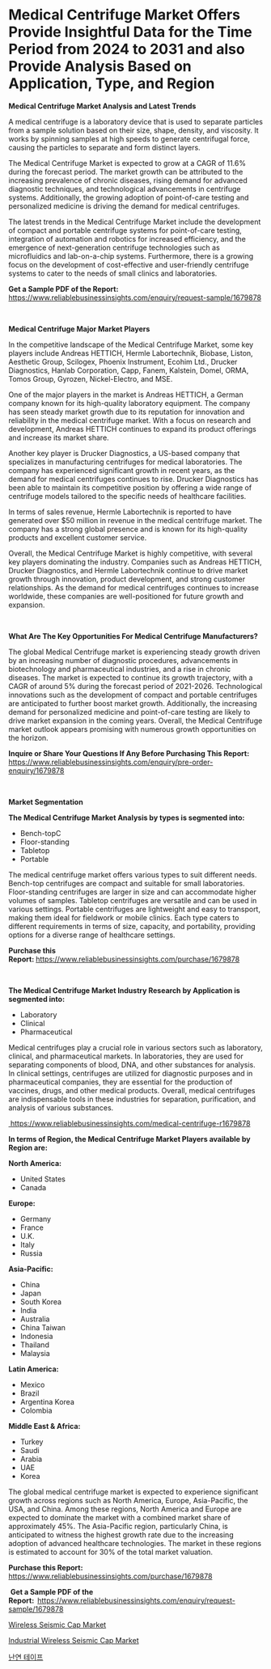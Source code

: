 <p><h1>Medical Centrifuge Market Offers Provide Insightful Data for the Time Period from 2024 to 2031 and also Provide Analysis Based on Application, Type, and Region</h1></p><p><strong>Medical Centrifuge Market Analysis and Latest Trends</strong></p>
<p><p>A medical centrifuge is a laboratory device that is used to separate particles from a sample solution based on their size, shape, density, and viscosity. It works by spinning samples at high speeds to generate centrifugal force, causing the particles to separate and form distinct layers.</p><p>The Medical Centrifuge Market is expected to grow at a CAGR of 11.6% during the forecast period. The market growth can be attributed to the increasing prevalence of chronic diseases, rising demand for advanced diagnostic techniques, and technological advancements in centrifuge systems. Additionally, the growing adoption of point-of-care testing and personalized medicine is driving the demand for medical centrifuges.</p><p>The latest trends in the Medical Centrifuge Market include the development of compact and portable centrifuge systems for point-of-care testing, integration of automation and robotics for increased efficiency, and the emergence of next-generation centrifuge technologies such as microfluidics and lab-on-a-chip systems. Furthermore, there is a growing focus on the development of cost-effective and user-friendly centrifuge systems to cater to the needs of small clinics and laboratories.</p></p>
<p><strong>Get a Sample PDF of the Report:&nbsp;</strong> <a href="https://www.reliablebusinessinsights.com/enquiry/request-sample/1679878">https://www.reliablebusinessinsights.com/enquiry/request-sample/1679878</a></p>
<p>&nbsp;</p>
<p><strong>Medical Centrifuge Major Market Players</strong></p>
<p><p>In the competitive landscape of the Medical Centrifuge Market, some key players include Andreas HETTICH, Hermle Labortechnik, Biobase, Liston, Aesthetic Group, Scilogex, Phoenix Instrument, Ecohim Ltd., Drucker Diagnostics, Hanlab Corporation, Capp, Fanem, Kalstein, Domel, ORMA, Tomos Group, Gyrozen, Nickel-Electro, and MSE.</p><p>One of the major players in the market is Andreas HETTICH, a German company known for its high-quality laboratory equipment. The company has seen steady market growth due to its reputation for innovation and reliability in the medical centrifuge market. With a focus on research and development, Andreas HETTICH continues to expand its product offerings and increase its market share.</p><p>Another key player is Drucker Diagnostics, a US-based company that specializes in manufacturing centrifuges for medical laboratories. The company has experienced significant growth in recent years, as the demand for medical centrifuges continues to rise. Drucker Diagnostics has been able to maintain its competitive position by offering a wide range of centrifuge models tailored to the specific needs of healthcare facilities.</p><p>In terms of sales revenue, Hermle Labortechnik is reported to have generated over $50 million in revenue in the medical centrifuge market. The company has a strong global presence and is known for its high-quality products and excellent customer service.</p><p>Overall, the Medical Centrifuge Market is highly competitive, with several key players dominating the industry. Companies such as Andreas HETTICH, Drucker Diagnostics, and Hermle Labortechnik continue to drive market growth through innovation, product development, and strong customer relationships. As the demand for medical centrifuges continues to increase worldwide, these companies are well-positioned for future growth and expansion.</p></p>
<p>&nbsp;</p>
<p><strong>What Are The Key Opportunities For Medical Centrifuge Manufacturers?</strong></p>
<p><p>The global Medical Centrifuge market is experiencing steady growth driven by an increasing number of diagnostic procedures, advancements in biotechnology and pharmaceutical industries, and a rise in chronic diseases. The market is expected to continue its growth trajectory, with a CAGR of around 5% during the forecast period of 2021-2026. Technological innovations such as the development of compact and portable centrifuges are anticipated to further boost market growth. Additionally, the increasing demand for personalized medicine and point-of-care testing are likely to drive market expansion in the coming years. Overall, the Medical Centrifuge market outlook appears promising with numerous growth opportunities on the horizon.</p></p>
<p><strong>Inquire or Share Your Questions If Any Before Purchasing This Report:</strong> <a href="https://www.reliablebusinessinsights.com/enquiry/pre-order-enquiry/1679878">https://www.reliablebusinessinsights.com/enquiry/pre-order-enquiry/1679878</a></p>
<p>&nbsp;</p>
<p><strong>Market Segmentation</strong></p>
<p><strong>The Medical Centrifuge Market Analysis by types is segmented into:</strong></p>
<p><ul><li>Bench-topC</li><li>Floor-standing</li><li>Tabletop</li><li>Portable</li></ul></p>
<p><p>The medical centrifuge market offers various types to suit different needs. Bench-top centrifuges are compact and suitable for small laboratories. Floor-standing centrifuges are larger in size and can accommodate higher volumes of samples. Tabletop centrifuges are versatile and can be used in various settings. Portable centrifuges are lightweight and easy to transport, making them ideal for fieldwork or mobile clinics. Each type caters to different requirements in terms of size, capacity, and portability, providing options for a diverse range of healthcare settings.</p></p>
<p><strong>Purchase this Report:&nbsp;</strong><a href="https://www.reliablebusinessinsights.com/purchase/1679878">https://www.reliablebusinessinsights.com/purchase/1679878</a></p>
<p>&nbsp;</p>
<p><strong>The Medical Centrifuge Market Industry Research by Application is segmented into:</strong></p>
<p><ul><li>Laboratory</li><li>Clinical</li><li>Pharmaceutical</li></ul></p>
<p><p>Medical centrifuges play a crucial role in various sectors such as laboratory, clinical, and pharmaceutical markets. In laboratories, they are used for separating components of blood, DNA, and other substances for analysis. In clinical settings, centrifuges are utilized for diagnostic purposes and in pharmaceutical companies, they are essential for the production of vaccines, drugs, and other medical products. Overall, medical centrifuges are indispensable tools in these industries for separation, purification, and analysis of various substances.</p></p>
<p><a href="https://www.reliablebusinessinsights.com/medical-centrifuge-r1679878">&nbsp;https://www.reliablebusinessinsights.com/medical-centrifuge-r1679878</a></p>
<p><strong>In terms of Region, the Medical Centrifuge Market Players available by Region are:</strong></p>
<p>
    <p> <strong> North America: </strong>
        <ul>
            <li>United States</li>
            <li>Canada</li>
        </ul>
        </p> 
    <p> <strong> Europe: </strong>
        <ul>
            <li>Germany</li>
            <li>France</li>
            <li>U.K.</li>
            <li>Italy</li>
            <li>Russia</li>
        </ul>
        </p> 
    <p> <strong> Asia-Pacific: </strong>
        <ul>
            <li>China</li>
            <li>Japan</li>
            <li>South Korea</li>
            <li>India</li>
            <li>Australia</li>
            <li>China Taiwan</li>
            <li>Indonesia</li>
            <li>Thailand</li>
            <li>Malaysia</li>
        </ul>
        </p> 
    <p> <strong> Latin America: </strong>
        <ul>
            <li>Mexico</li>
            <li>Brazil</li>
            <li>Argentina Korea</li>
            <li>Colombia</li>
        </ul>
        </p> 
    <p> <strong> Middle East & Africa: </strong>
        <ul>
            <li>Turkey</li>
            <li>Saudi</li>
            <li>Arabia</li>
            <li>UAE</li>
            <li>Korea</li>
        </ul>
    </p>
    </p>
<p><p>The global medical centrifuge market is expected to experience significant growth across regions such as North America, Europe, Asia-Pacific, the USA, and China. Among these regions, North America and Europe are expected to dominate the market with a combined market share of approximately 45%. The Asia-Pacific region, particularly China, is anticipated to witness the highest growth rate due to the increasing adoption of advanced healthcare technologies. The market in these regions is estimated to account for 30% of the total market valuation.</p></p>
<p><strong>Purchase this Report: </strong><a href="https://www.reliablebusinessinsights.com/purchase/1679878">https://www.reliablebusinessinsights.com/purchase/1679878</a></p>
<p>&nbsp;<strong>Get a Sample PDF of the Report:&nbsp;&nbsp;</strong><a href="https://www.reliablebusinessinsights.com/enquiry/request-sample/1679878">https://www.reliablebusinessinsights.com/enquiry/request-sample/1679878</a></p>
<p><strong></strong></p>
<p><p><a href="https://github.com/DeonteStanton2023/Market-Research-Report-List-1/blob/main/wireless-seismic-cap-market.md">Wireless Seismic Cap Market</a></p><p><a href="https://github.com/ZackaryHalvorson2023/Market-Research-Report-List-1/blob/main/industrial-wireless-seismic-cap-market.md">Industrial Wireless Seismic Cap Market</a></p><p><a href="https://github.com/sarassiksa/Market-Research-Report-List-1/blob/main/2281800180695.md">난연 테이프</a></p></p>